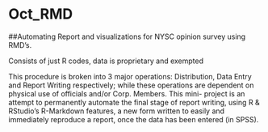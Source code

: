 # Oct_RMD
##Automating Report and visualizations for NYSC opinion survey using RMD’s.

Consists of just R codes, data is proprietary and exempted

This procedure is broken into 3 major operations: Distribution, Data Entry and Report Writing respectively; while these operations are dependent on physical use of officials and/or Corp. Members. 
This mini- project is an attempt to permanently automate the final stage of report writing, using R & RStudio’s R-Markdown  features, a new form written to easily and immediately reproduce a report,  once the data has been entered (in SPSS).
